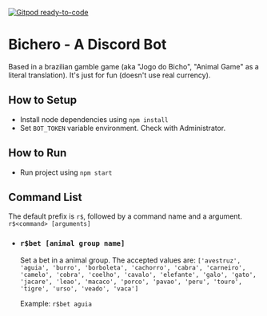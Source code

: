 [![Gitpod ready-to-code](https://img.shields.io/badge/Gitpod-ready--to--code-blue?logo=gitpod)](https://gitpod.io/#https://github.com/ricardolinog/jogodobicho-dbot)

# Bichero - A Discord Bot
Based in a brazilian gamble game (aka \"Jogo do Bicho\", \"Animal Game\" as a literal translation). It's just for fun (doesn't use real currency).

## How to Setup
- Install node dependencies using `npm install`
- Set `BOT_TOKEN` variable environment. Check with Administrator.

## How to Run
- Run project using `npm start`

## Command List
The default prefix is `r$`, followed by a command name and a argument.
`r$<command> [arguments]`

- ### `r$bet [animal group name]`
  Set a bet in a animal group. The accepted values are: 
  `['avestruz', 'aguia', 'burro', 'borboleta', 'cachorro', 'cabra', 'carneiro', 'camelo', 'cobra', 'coelho', 'cavalo', 'elefante', 'galo', 'gato', 'jacare', 'leao', 'macaco', 'porco', 'pavao', 'peru', 'touro', 'tigre', 'urso', 'veado', 'vaca']`

  Example: `r$bet aguia`
